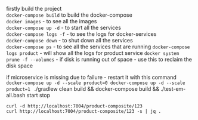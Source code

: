 firstly build the project<br>
`docker-compose build` to build the docker-compose<br>
`docker images` - to see all the images <br>
`docker-compose up -d` - to start all the services<br>
`docker-compose logs -f` - to see the logs for docker-services<br>
`docker-compose down` - to shut down all the services<br>
`docker-compose ps` - to see all the services that are running
`docker-compose logs product` - will show all the logs for product service
`docker system prune -f --volumes` - if disk is running out of space - use this to reclaim the disk space

if microservice is missing due to failure - restart it with this command
`docker-compose up -d --scale product=0
 docker-compose up -d --scale product=1
`
    ./gradlew clean build && docker-compose build && ./test-em-all.bash start stop



    curl -d http://localhost:7004/product-composite/123
    curl http://localhost:7004/product-composite/123 -s | jq .
